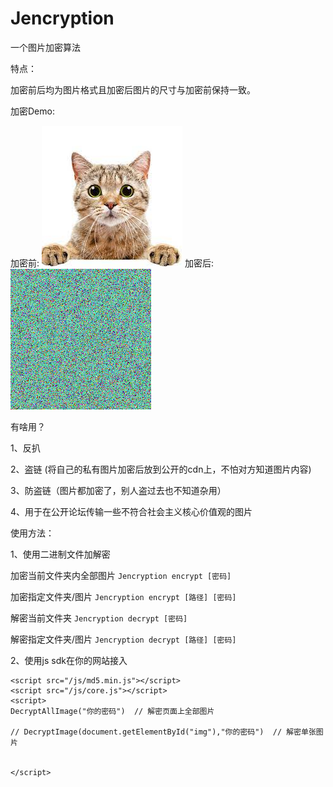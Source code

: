 # Jencryption

一个图片加密算法

特点：

加密前后均为图片格式且加密后图片的尺寸与加密前保持一致。

加密Demo:

加密前: ![befo](docs/img.jpeg)  加密后: ![after](docs/encryption.png)

有啥用？

1、反扒

2、盗链 (将自己的私有图片加密后放到公开的cdn上，不怕对方知道图片内容)

3、防盗链（图片都加密了，别人盗过去也不知道杂用）

4、用于在公开论坛传输一些不符合社会主义核心价值观的图片

使用方法：

1、使用二进制文件加解密

加密当前文件夹内全部图片 `Jencryption encrypt [密码]`

加密指定文件夹/图片 `Jencryption encrypt [路径] [密码]`

解密当前文件夹 `Jencryption decrypt [密码]`

解密指定文件夹/图片 `Jencryption decrypt [路径] [密码] `

2、使用js sdk在你的网站接入

```
<script src="/js/md5.min.js"></script>
<script src="/js/core.js"></script>
<script>
DecryptAllImage("你的密码")  // 解密页面上全部图片

// DecryptImage(document.getElementById("img"),"你的密码")  // 解密单张图片


</script>
```

